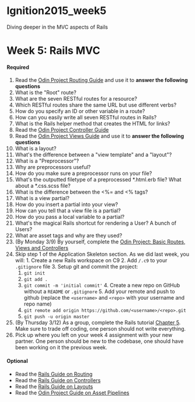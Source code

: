 # Ignition2015_week5
Diving deeper in the MVC aspects of Rails

# Week 5: Rails MVC

#### Required 
1. Read the [Odin Project Routing Guide](http://www.theodinproject.com/ruby-on-rails/routing) and use it to <strong>answer the following questions</strong>
  1. What is the "Root" route?
  2. What are the seven RESTful routes for a resource?
  3. Which RESTful routes share the same URL but use different verbs?
  4. How do you specify an ID or other variable in a route?
  5. How can you easily write all seven RESTful routes in Rails?
  6. What is the Rails helper method that creates the HTML for links?
2. Read the [Odin Project Controller Guide](http://www.theodinproject.com/ruby-on-rails/controllers)
3. Read the [Odin Project Views Guide](http://www.theodinproject.com/ruby-on-rails/views) and use it to <strong>answer the following questions</strong>
  1. What is a layout?
  2. What's the difference between a "view template" and a "layout"?
  3. What is a "Preprocessor"?
  4. Why are preprocessors useful?
  5. How do you make sure a preprocessor runs on your file?
  6. What's the outputted filetype of a preprocessed *.html.erb file? What about a *.css.scss file?
  7. What is the difference between the <%= and <% tags?
  8. What is a view partial?
  9. How do you insert a partial into your view?
  10. How can you tell that a view file is a partial?
  11. How do you pass a local variable to a partial?
  12. What's the magical Rails shortcut for rendering a User? A bunch of Users?
  13. What are asset tags and why are they used?
4. (By Monday 3/9) By yourself, complete the [Odin Project: Basic Routes, Views and Controllers](http://www.theodinproject.com/ruby-on-rails/basic-routes-views-and-controllers)
  1. Skip step 1 of the Application Skeleton section.  As we did last week, you will:
    1. Create a new Rails workspace on C9
    2. Add `/.c9` to your `.gitignore` file
    3. Setup git and commit the project:
      1. `git init`
      2. `git add .`
      3. `git commit -m 'initial commit'`
    4. Create a new repo on GitHub without a `README` or `.gitignore`
    5. Add your remote and push to github (replace the `<username>` and `<repo>` with your username and repo name)
      1. `git remote add origin https://github.com/<username>/<repo>.git`
      2. `git push -u origin master`
5. (By Thursday 3/12) As a group, complete the Rails tutorial [Chapter 5](https://www.railstutorial.org/book/filling_in_the_layout#top). Make sure to trade off coding, one person should not write everything.  
  1. Pick up where you left on your week 4 assignment with your new partner.  One person should be new to the codebase, one should have been working on it the previous week.

#### Optional
- Read the [Rails Guide on Routing](http://guides.rubyonrails.org/routing.html)
- Read the [Rails Guide on Controllers](http://guides.rubyonrails.org/action_controller_overview.html)
- Read the [Rails Guide on Layouts](http://guides.rubyonrails.org/layouts_and_rendering.html)
- Read the [Odin Project Guide on Asset Pipelines](http://www.theodinproject.com/ruby-on-rails/the-asset-pipeline)
